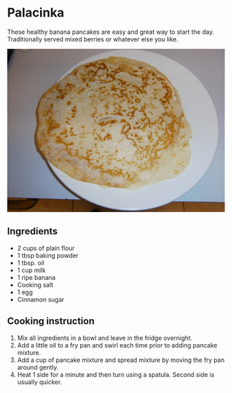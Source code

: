 # Palacinka

These healthy banana pancakes are easy and great way to start the day. Traditionally served mixed berries or whatever else you like.

![banana pancakes](../.gitbook/assets/pancake.jpg)

## Ingredients

* 2 cups of plain flour
* 1 tbsp baking powder
* 1 tbsp. oil
* 1 cup milk
* 1 ripe banana
* Cooking salt
* 1 egg
* Cinnamon sugar 

## Cooking instruction

1. Mix all ingredients in a bowl and leave in the fridge overnight.
2. Add a little oil to a fry pan and swirl each time prior to adding pancake mixture.
3. Add a cup of pancake mixture and spread mixture by moving the fry pan around gently.
4. Heat 1 side for a minute and then turn using a spatula.  Second side is usually quicker.


